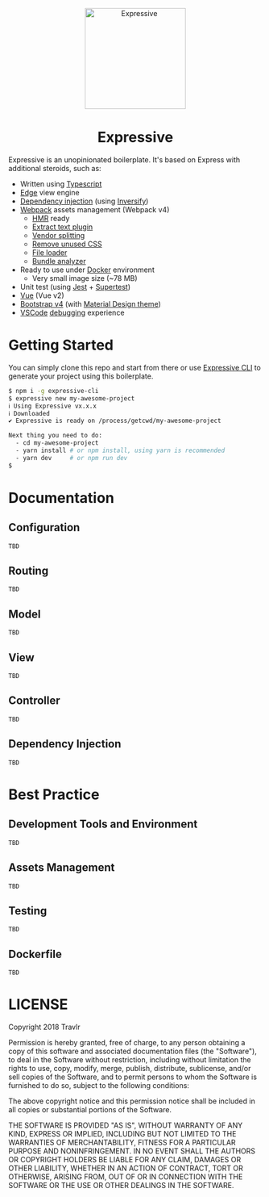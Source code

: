 <p align="center">
<img src="https://cdn.rawgit.com/travlrcom/expressive/master/public/static/img/logo.png" data-canonical-src="https://cdn.rawgit.com/travlrcom/expressive/master/public/static/img/logo.png" width="200" alt="Expressive" />
<h1 align="center">Expressive</h1>
</p>


Expressive is an unopinionated boilerplate. It's based on Express with additional steroids, such as:

- Written using [Typescript](http://www.typescriptlang.org)
- [Edge](http://edge.adonisjs.com) view engine
- [Dependency injection](https://en.wikipedia.org/wiki/Dependency_injection) (using [Inversify](http://inversify.io))
- [Webpack](https://webpack.js.org) assets management (Webpack v4)
  - [HMR](https://webpack.js.org/concepts/hot-module-replacement/) ready
  - [Extract text plugin](https://github.com/webpack-contrib/extract-text-webpack-plugin)
  - [Vendor splitting](https://webpack.js.org/guides/code-splitting/)
  - [Remove unused CSS](https://github.com/purifycss/purifycss)
  - [File loader](https://github.com/webpack-contrib/file-loader)
  - [Bundle analyzer](https://github.com/webpack-contrib/webpack-bundle-analyzer)
- Ready to use under [Docker](https://www.docker.com) environment
  - Very small image size (~78 MB)
- Unit test (using [Jest](https://facebook.github.io/jest/) + [Supertest](https://github.com/visionmedia/supertest))
- [Vue](https://vuejs.org) (Vue v2)
- [Bootstrap v4](https://getbootstrap.com) (with [Material Design theme](http://daemonite.github.io/material/))
- [VSCode](https://code.visualstudio.com) [debugging](https://code.visualstudio.com/docs/editor/debugging) experience

# Getting Started

You can simply clone this repo and start from there or use [Expressive CLI](https://github.com/travlrcom/expressive-cli) to generate your project using this boilerplate.

```sh
$ npm i -g expressive-cli
$ expressive new my-awesome-project
ℹ Using Expressive vx.x.x
ℹ Downloaded
✔ Expressive is ready on /process/getcwd/my-awesome-project

Next thing you need to do:
  - cd my-awesome-project
  - yarn install # or npm install, using yarn is recommended
  - yarn dev     # or npm run dev
$
```

# Documentation

## Configuration

```
TBD
```

## Routing

```
TBD
```

## Model

```
TBD
```

## View

```
TBD
```

## Controller

```
TBD
```

## Dependency Injection

```
TBD
```

# Best Practice

## Development Tools and Environment

```
TBD
```

## Assets Management

```
TBD
```

## Testing

```
TBD
```

## Dockerfile

```
TBD
```

# LICENSE

Copyright 2018 Travlr

Permission is hereby granted, free of charge, to any person obtaining a copy of this software and associated documentation files (the "Software"), to deal in the Software without restriction, including without limitation the rights to use, copy, modify, merge, publish, distribute, sublicense, and/or sell copies of the Software, and to permit persons to whom the Software is furnished to do so, subject to the following conditions:

The above copyright notice and this permission notice shall be included in all copies or substantial portions of the Software.

THE SOFTWARE IS PROVIDED "AS IS", WITHOUT WARRANTY OF ANY KIND, EXPRESS OR IMPLIED, INCLUDING BUT NOT LIMITED TO THE WARRANTIES OF MERCHANTABILITY, FITNESS FOR A PARTICULAR PURPOSE AND NONINFRINGEMENT. IN NO EVENT SHALL THE AUTHORS OR COPYRIGHT HOLDERS BE LIABLE FOR ANY CLAIM, DAMAGES OR OTHER LIABILITY, WHETHER IN AN ACTION OF CONTRACT, TORT OR OTHERWISE, ARISING FROM, OUT OF OR IN CONNECTION WITH THE SOFTWARE OR THE USE OR OTHER DEALINGS IN THE SOFTWARE.
